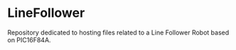 # LineFollower
Repository dedicated to hosting files related to a Line Follower Robot based on PIC16F84A.
